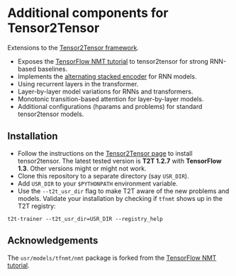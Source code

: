 # Additional components for Tensor2Tensor

Extensions to the [Tensor2Tensor framework](https://github.com/tensorflow/tensor2tensor). 

* Exposes the [TensorFlow NMT tutorial](https://github.com/tensorflow/nmt) to tensor2tensor for strong RNN-based baselines.
* Implements the [alternating stacked encoder](https://arxiv.org/abs/1606.04199) for RNN models.
* Using recurrent layers in the transformer.
* Layer-by-layer model variations for RNNs and transformers.
* Monotonic transition-based attention for layer-by-layer models.
* Additional configurations (hparams and problems) for standard tensor2tensor models.

Installation
------------

* Follow the instructions on the [Tensor2Tensor page](https://github.com/tensorflow/tensor2tensor) to install tensor2tensor. The latest tested version is **T2T 1.2.7** with **TensorFlow 1.3**. Other versions might or might not work.
* Clone this repository to a separate directory (say `USR_DIR`).
* Add `USR_DIR` to your `$PYTHONPATH` environment variable.
* Use the `--t2t_usr_dir` flag to make T2T aware of the new problems and models. Validate your installation by checking if `tfnmt` shows up in the T2T registry:
```
t2t-trainer --t2t_usr_dir=USR_DIR --registry_help
```

Acknowledgements
----------------

The `usr/models/tfnmt/nmt` package is forked from the [TensorFlow NMT tutorial](https://github.com/tensorflow/nmt).

